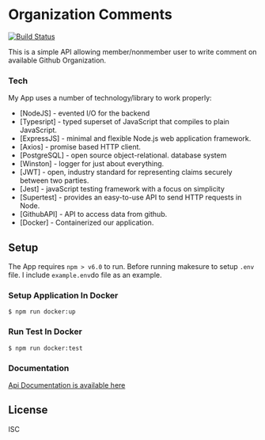 ﻿# Organization Comments

[![Build Status](https://api.travis-ci.com/lmnzr/organization-comment.svg?token=U6NUxWGyY1isYgsiJZkU&branch=master)](https://travis-ci.com/lmnzr/organization-comment)

This is a simple API allowing member/nonmember user to write comment on available Github Organization.

### Tech

My App uses a number of technology/library to work properly:

- [NodeJS] - evented I/O for the backend
- [Typesript] - typed superset of JavaScript that compiles to plain JavaScript.
- [ExpressJS] - minimal and flexible Node.js web application framework.
- [Axios] - promise based HTTP client.
- [PostgreSQL] - open source object-relational. database system
- [Winston] - logger for just about everything.
- [JWT] - open, industry standard for representing claims securely between two parties.
- [Jest] - javaScript testing framework with a focus on simplicity
- [Supertest] - provides an easy-to-use API to send HTTP requests in Node.
- [GithubAPI] - API to access data from github.
- [Docker] - Containerized our application.

## Setup

The App requires `npm > v6.0` to run.
Before running makesure to setup `.env` file.
I include `example.env`do file as an example.

### Setup Application In Docker

```
$ npm run docker:up
```

### Run Test In Docker

```
$ npm run docker:test
```

### Documentation

[Api Documentation is available here](https://organizationcomment.docs.apiary.io/#)

## License

ISC
